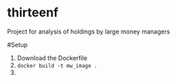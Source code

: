 # thirteenf
Project for analysis of holdings by large money managers

#Setup
1. Download the Dockerfile
2. `docker build -t mw_image .`
3. 
